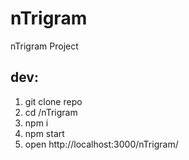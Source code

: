 # nTrigram
nTrigram Project
## dev:
1. git clone repo
2. cd /nTrigram
3. npm i
4. npm start
5. open http://localhost:3000/nTrigram/ 
